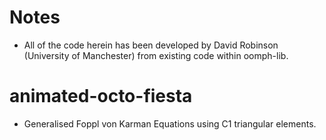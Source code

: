 # Notes
* All of the code herein has been developed by David Robinson (University of 
  Manchester) from existing code within oomph-lib.
# animated-octo-fiesta
* Generalised Foppl von Karman Equations using C1 triangular elements. 
